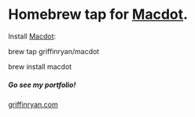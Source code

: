 # Homebrew tap for [Macdot](https://github.com/griffinryan/macdot).

Install [Macdot](https://github.com/griffinryan/macdot):

  brew tap griffinryan/macdot
  
  brew install macdot



##### Go see my portfolio!
[griffinryan.com](https://griffinryan.com/)
